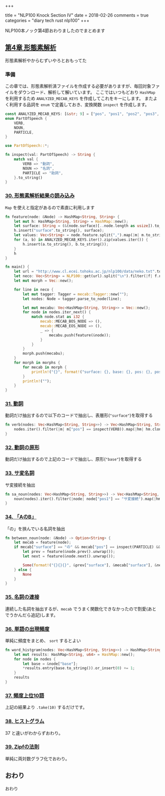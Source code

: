 +++

title = "NLP100 Knock Section IV"
date = 2018-02-26
comments = true
categories = "diary tech rust nlp100"
+++

NLP100本ノック第4節おわりましたのでまとめます

## [第4章 形態素解析](http://www.cl.ecei.tohoku.ac.jp/nlp100/#ch4)

形態素解析やからむずいやろとおもってた

### 準備
この章では、形態素解析済ファイルを作成する必要がありますが、毎回対象ファイルをダウンロード、解析して解いています。
ここではいつもどおり `HashMap` を利用するため `ANALYZED_MECAB_KEYS` を作成してこれをキーにします。
またよく利用する品詞を `enum` で定義しておき、変換関数 `inspect` を作成します。

```rust
const ANALYZED_MECAB_KEYS: [&str; 9] = ["pos", "pos1", "pos2", "pos3", "a", "b", "base", "read", "speech"];
enum PartOfSpeech {
    VERB,
    NOUN,
    PARTICLE,
}

use PartOfSpeech::*;

fn inspect(val: PartOfSpeech) -> String {
    match val {
        VERB => "動詞",
        NOUN => "名詞",
        PARTICLE => "助詞",
    }.to_string()
}
```

### [30. 形態素解析結果の読み込み](http://www.cl.ecei.tohoku.ac.jp/nlp100/#sec30)
`Map` を使えと指定があるので素直に利用します

```rust
fn feature(node: &Node) -> HashMap<String, String> {
    let mut h: HashMap<String, String> = HashMap::new();
    let surface: String = (&(node.surface)[..node.length as usize]).to_string();
    h.insert("surface".to_string(), surface);
    let values: Vec<String> = node.feature.split(",").map(|m| m.to_string()).collect();
    for (a, b) in ANALYZED_MECAB_KEYS.iter().zip(values.iter()) {
        h.insert(a.to_string(), b.to_string());
    }
    h
}

fn main() {
    let url = "http://www.cl.ecei.tohoku.ac.jp/nlp100/data/neko.txt".to_string();
    let neco: Vec<String> = NLP100::get(url).split("\n").filter(|f| f.ne(&"")).map(|m| m.to_string()).collect();
    let mut morph = Vec::new();

    for line in neco {
        let mut tagger: Tagger = mecab::Tagger::new("");
        let nodes: Node = tagger.parse_to_node(line);

        let mut mecabu: Vec<HashMap<String, String>> = Vec::new();
        for node in nodes.iter_next() {
            match node.stat as i32 {
                mecab::MECAB_BOS_NODE => (),
                mecab::MECAB_EOS_NODE => (),
                _ => {
                    mecabu.push(feature(&node));
                }
            }
        }
        morph.push(mecabu);
    }
    for morph in morphs {
        for mecab in morph {
            println!("{}", format!("surface: {}, base: {}, pos: {}, pos1: {}", mecab["surface"], mecab["base"], mecab["pos"], mecab["pos1"]));
        }
        println!("");
    }
}
```
### [31. 動詞](http://www.cl.ecei.tohoku.ac.jp/nlp100/#sec31)
動詞だけ抽出するので以下のコードで抽出し、表層形(`"surface"`)を取得する

```rust
fn verb(nodes: Vec<HashMap<String, String>>) -> Vec<HashMap<String, String>> {
    nodes.iter().filter(|m| m["pos"] == inspect(VERB)).map(|hm| hm.clone()).collect()
}
```

### [32. 動詞の原形](http://www.cl.ecei.tohoku.ac.jp/nlp100/#sec32)
動詞だけ抽出するので上記のコードで抽出し、原形(`"base"`)を取得する

### [33. サ変名詞](http://www.cl.ecei.tohoku.ac.jp/nlp100/#sec33)
サ変接続を抽出

```rust
fn sa_noun(nodes: Vec<HashMap<String, String>>) -> Vec<HashMap<String, String>>{
    noun(nodes).iter().filter(|node| node["pos1"] == "サ変接続").map(|hm| hm.clone()).collect()
}
```

### [34. 「AのB」](http://www.cl.ecei.tohoku.ac.jp/nlp100/#sec34)
「の」を挾んでいる名詞を抽出

```rust
fn between_noun(node: &Node) -> Option<String> {
    let mecab = feature(node);
    if mecab["surface"] == "の" && mecab["pos"] == inspect(PARTICLE) && mecab["pos1"] == "連体化" {
        let prev = feature(&node.prev().unwrap());
        let next = feature(&node.next().unwrap());

        Some(format!("{}{}{}", &prev["surface"], &mecab["surface"], &next["surface"]))
    } else {
        None
    }
}
```

### [35. 名詞の連接](http://www.cl.ecei.tohoku.ac.jp/nlp100/#sec35)
連続した名詞を抽出するが、`mecab` でうまく関数化できなかったので割愛(あとでうかんだら追記)します。

### [36. 単語の出現頻度](http://www.cl.ecei.tohoku.ac.jp/nlp100/#sec36)
単純に頻度をまとめ、 `sort` するとよい

```rust
fn word_histgram(nodes: Vec<HashMap<String, String>>) -> HashMap<String, u64> {
    let mut results: HashMap<String, u64> = HashMap::new();
    for node in nodes {
        let base = &node["base"];
        *results.entry(base.to_string()).or_insert(0) += 1;
    }
    results
}
```

### [37. 頻度上位10語](http://www.cl.ecei.tohoku.ac.jp/nlp100/#sec37)
上記の結果より `.take(10)` するだけです。

### [38. ヒストグラム](http://www.cl.ecei.tohoku.ac.jp/nlp100/#sec38)
37 と違いがわからずおわり。

### [39. Zipfの法則](http://www.cl.ecei.tohoku.ac.jp/nlp100/#sec39)
単純に両対数グラフ化でおわり。

## おわり
おわり
